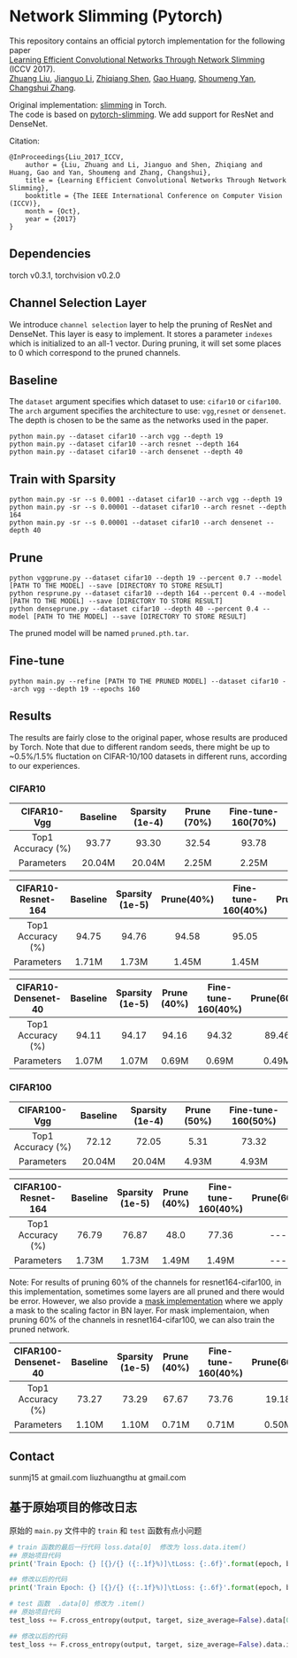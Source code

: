 # Network Slimming (Pytorch)

This repository contains an official pytorch implementation for the following paper  
[Learning Efficient Convolutional Networks Through Network Slimming](http://openaccess.thecvf.com/content_iccv_2017/html/Liu_Learning_Efficient_Convolutional_ICCV_2017_paper.html) (ICCV 2017).  
[Zhuang Liu](https://liuzhuang13.github.io/), [Jianguo Li](https://sites.google.com/site/leeplus/), [Zhiqiang Shen](http://zhiqiangshen.com/), [Gao Huang](http://www.cs.cornell.edu/~gaohuang/), [Shoumeng Yan](https://scholar.google.com/citations?user=f0BtDUQAAAAJ&hl=en), [Changshui Zhang](http://bigeye.au.tsinghua.edu.cn/english/Introduction.html).  

Original implementation: [slimming](https://github.com/liuzhuang13/slimming) in Torch.    
The code is based on [pytorch-slimming](https://github.com/foolwood/pytorch-slimming). We add support for ResNet and DenseNet.  

Citation:
```
@InProceedings{Liu_2017_ICCV,
    author = {Liu, Zhuang and Li, Jianguo and Shen, Zhiqiang and Huang, Gao and Yan, Shoumeng and Zhang, Changshui},
    title = {Learning Efficient Convolutional Networks Through Network Slimming},
    booktitle = {The IEEE International Conference on Computer Vision (ICCV)},
    month = {Oct},
    year = {2017}
}
```


## Dependencies
torch v0.3.1, torchvision v0.2.0

## Channel Selection Layer
We introduce `channel selection` layer to help the  pruning of ResNet and DenseNet. This layer is easy to implement. It stores a parameter `indexes` which is initialized to an all-1 vector. During pruning, it will set some places to 0 which correspond to the pruned channels.

## Baseline 

The `dataset` argument specifies which dataset to use: `cifar10` or `cifar100`. The `arch` argument specifies the architecture to use: `vgg`,`resnet` or
`densenet`. The depth is chosen to be the same as the networks used in the paper.
```shell
python main.py --dataset cifar10 --arch vgg --depth 19
python main.py --dataset cifar10 --arch resnet --depth 164
python main.py --dataset cifar10 --arch densenet --depth 40
```

## Train with Sparsity

```shell
python main.py -sr --s 0.0001 --dataset cifar10 --arch vgg --depth 19
python main.py -sr --s 0.00001 --dataset cifar10 --arch resnet --depth 164
python main.py -sr --s 0.00001 --dataset cifar10 --arch densenet --depth 40
```

## Prune

```shell
python vggprune.py --dataset cifar10 --depth 19 --percent 0.7 --model [PATH TO THE MODEL] --save [DIRECTORY TO STORE RESULT]
python resprune.py --dataset cifar10 --depth 164 --percent 0.4 --model [PATH TO THE MODEL] --save [DIRECTORY TO STORE RESULT]
python denseprune.py --dataset cifar10 --depth 40 --percent 0.4 --model [PATH TO THE MODEL] --save [DIRECTORY TO STORE RESULT]
```
The pruned model will be named `pruned.pth.tar`.

## Fine-tune

```shell
python main.py --refine [PATH TO THE PRUNED MODEL] --dataset cifar10 --arch vgg --depth 19 --epochs 160
```

## Results

The results are fairly close to the original paper, whose results are produced by Torch. Note that due to different random seeds, there might be up to ~0.5%/1.5% fluctation on CIFAR-10/100 datasets in different runs, according to our experiences.
### CIFAR10
|  CIFAR10-Vgg  | Baseline |  Sparsity (1e-4) | Prune (70%) | Fine-tune-160(70%) |
| :---------------: | :------: | :--------------------------: | :-----------------: | :-------------------: |
| Top1 Accuracy (%) |  93.77   |            93.30            |        32.54        |         93.78         |
|    Parameters     |  20.04M  |            20.04M            |        2.25M        |         2.25M         |

|  CIFAR10-Resnet-164  | Baseline |    Sparsity (1e-5) | Prune(40%) | Fine-tune-160(40%) |   Prune(60%)     |  Fine-tune-160(60%)       |
| :---------------: | :------: | :--------------------------: | :-----------------: | :-------------------: |  :----------------:| :--------------------:|
| Top1 Accuracy (%) |  94.75   |            94.76             |        94.58       |         95.05         |      47.73       |     93.81     |
|    Parameters     |  1.71M  |             1.73M            |        1.45M        |         1.45M         |      1.12M          |   1.12M           |

|  CIFAR10-Densenet-40  | Baseline |  Sparsity (1e-5) | Prune (40%) | Fine-tune-160(40%) |       Prune(60%)   | Fine-tune-160(60%) |
| :---------------: | :------: | :--------------------------: | :-----------------: | :-------------------: | :--------------------: | :-----------------:|
| Top1 Accuracy (%) |  94.11   |           94.17             |        94.16       |         94.32         |      89.46       |     94.22     |
|    Parameters     |  1.07M  |            1.07M            |        0.69M       |         0.69M         |       0.49M      |    0.49M     |

### CIFAR100
|  CIFAR100-Vgg  | Baseline |   Sparsity (1e-4) | Prune (50%) | Fine-tune-160(50%) |
| :---------------: | :------: | :--------------------------: | :-----------------: | :-------------------: |
| Top1 Accuracy (%) |   72.12   |            72.05             |         5.31        |         73.32         |
|    Parameters     |  20.04M  |            20.04M            |        4.93M        |         4.93M         |

|  CIFAR100-Resnet-164  | Baseline |   Sparsity (1e-5) | Prune (40%) | Fine-tune-160(40%) |    Prune(60%)  | Fine-tune-160(60%) |
| :---------------: | :------: | :--------------------------: | :-----------------: | :-------------------: |:--------------------: | :-----------------:|
| Top1 Accuracy (%) |  76.79   |            76.87             |        48.0        |         77.36        |  ---       |     ---     |
|    Parameters     |  1.73M  |            1.73M            |        1.49M        |         1.49M         |---       |     ---     |

Note: For results of pruning 60% of the channels for resnet164-cifar100, in this implementation, sometimes some layers are all pruned and there would be error. However, we also provide a [mask implementation](https://github.com/Eric-mingjie/network-slimming/tree/master/mask-impl) where we apply a mask to the scaling factor in BN layer. For mask implementaion, when pruning 60% of the channels in resnet164-cifar100, we can also train the pruned network.

|  CIFAR100-Densenet-40  | Baseline |    Sparsity (1e-5) | Prune (40%) | Fine-tune-160(40%) | Prune(60%)  | Fine-tune-160(60%) |
| :---------------: | :------: | :--------------------------: | :-----------------: | :-------------------: |:--------------------: | :-----------------:|
| Top1 Accuracy (%) |  73.27   |          73.29            |        67.67        |         73.76         |   19.18       |     73.19     |
|    Parameters     |  1.10M  |            1.10M            |        0.71M        |         0.71M         |  0.50M       |     0.50M    |

## Contact
sunmj15 at gmail.com 
liuzhuangthu at gmail.com  



## 基于原始项目的修改日志



原始的 `main.py` 文件中的 `train` 和 `test` 函数有点小问题

```python
# train 函数的最后一行代码 loss.data[0]  修改为 loss.data.item()
## 原始项目代码
print('Train Epoch: {} [{}/{} ({:.1f}%)]\tLoss: {:.6f}'.format(epoch, batch_idx * len(data), len(train_loader.dataset), 100. * batch_idx / len(train_loader), loss.data[0]))

## 修改以后的代码
print('Train Epoch: {} [{}/{} ({:.1f}%)]\tLoss: {:.6f}'.format(epoch, batch_idx * len(data), len(train_loader.dataset), 100. * batch_idx / len(train_loader), loss.data.item()))
```



```python
# test 函数  .data[0] 修改为 .item()
## 原始项目代码
test_loss += F.cross_entropy(output, target, size_average=False).data[0] # sum up batch loss

## 修改以后的代码
test_loss += F.cross_entropy(output, target, size_average=False).data.item() # sum up batch loss
```

